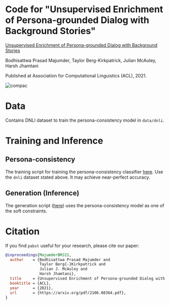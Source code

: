 # Code for "Unsupervised Enrichment of Persona-grounded Dialog with Background Stories"

[Unsupervised Enrichment of Persona-grounded Dialog with Background Stories](https://arxiv.org/pdf/2106.08364.pdf)

Bodhisattwa Prasad Majumder, Taylor Berg-Kirkpatrick, Julian McAuley, Harsh Jhamtani

Published at Association for Computational Linguistics (ACL), 2021.

![compac](https://github.com/majumderb/compac/blob/master/image/compac.png?raw=true)

# Data

Contains DNLI dataset to train the persona-consistency model in `data/dnli`.


# Training and Inference

## Persona-consistency

The training script for training the persona-consistency classifier [here](https://github.com/majumderb/pabst/blob/main/pabst/run_pplm_discrim_train.py). Use the `dnli` dataset stated above. It may achieve near-perfect accuracy. 

## Generation (Inference)

The generation script ([here](https://github.com/majumderb/pabst/blob/main/pabst/run_pplm.py)) uses the persona-consistency model as one of the soft constraints. 

# Citation
If you find `pabst` useful for your research, please cite our paper:
```BibTex
@inproceedings{MajumderBMJ21,
  author    = {Bodhisattwa Prasad Majumder and
               Taylor Berg{-}Kirkpatrick and
               Julian J. McAuley and
               Harsh Jhamtani},
  title     = {Unsupervised Enrichment of Persona-grounded Dialog with Background Stories},
  booktitle = {ACL},
  year      = {2021},
  url       = {https://arxiv.org/pdf/2106.08364.pdf},
}
```

